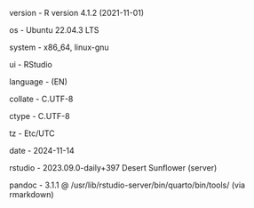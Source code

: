 version - R version 4.1.2 (2021-11-01)

 os    -   Ubuntu 22.04.3 LTS
 
 system  - x86_64, linux-gnu
 
 ui   -    RStudio
 
 language - (EN)
 
 collate -  C.UTF-8
 
 ctype -   C.UTF-8
 
 tz    -   Etc/UTC
 
 date  -   2024-11-14
 
 rstudio - 2023.09.0-daily+397 Desert Sunflower (server)
 
 pandoc -  3.1.1 @ /usr/lib/rstudio-server/bin/quarto/bin/tools/ (via rmarkdown)
